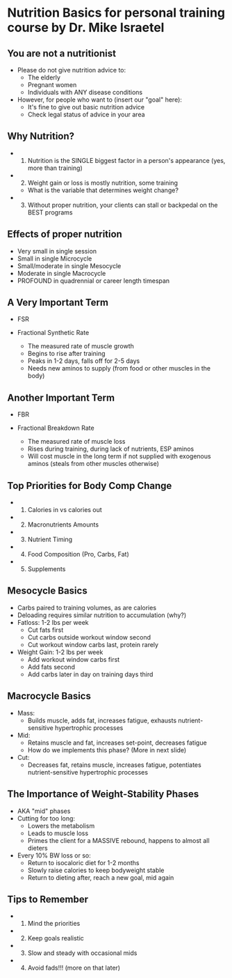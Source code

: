 # Nutrition Basics for personal training course by Dr. Mike Israetel


## You are not a nutritionist

* Please do not give nutrition advice to: 
    * The elderly
    * Pregnant women
    * Individuals with ANY disease conditions 
* However, for people who want to (insert our "goal" here):
    * It's fine to give out basic nutrition advice
    * Check legal status of advice in your area


## Why Nutrition?

* 1) Nutrition is the SINGLE biggest factor in a person's appearance (yes, more
  than training)
* 2) Weight gain or loss is mostly nutrition, some training
    * What is the variable that determines weight change? 
* 3) Without proper nutrition, your clients can stall or backpedal on the BEST
  programs


## Effects of proper nutrition

* Very small in single session
* Small in single Microcycle
* Small/moderate in single Mesocycle 
* Moderate in single Macrocycle
* PROFOUND in quadrennial or career length timespan 


## A Very Important Term

* FSR

* Fractional Synthetic Rate
    * The measured rate of muscle growth 
    * Begins to rise after training
    * Peaks in 1-2 days, falls off for 2-5 days
    * Needs new aminos to supply (from food or other muscles in the body)


## Another Important Term

* FBR

* Fractional Breakdown Rate
    * The measured rate of muscle loss
    * Rises during training, during lack of nutrients, ESP aminos
    * Will cost muscle in the long term if not supplied with exogenous aminos
      (steals from other muscles otherwise)


## Top Priorities for Body Comp Change

* 1) Calories in vs calories out
* 2) Macronutrients Amounts
* 3) Nutrient Timing
* 4) Food Composition (Pro, Carbs, Fat)
* 5) Supplements


## Mesocycle Basics

* Carbs paired to training volumes, as are calories
* Deloading requires similar nutrition to accumulation (why?)
* Fatloss: 1-2 lbs per week
    * Cut fats first
    * Cut carbs outside workout window second
    * Cut workout window carbs last, protein rarely
* Weight Gain: 1-2 lbs per week
    * Add workout window carbs first
    * Add fats second
    * Add carbs later in day on training days third


## Macrocycle Basics

* Mass:
    * Builds muscle, adds fat, increases fatigue, exhausts nutrient-sensitive
      hypertrophic processes
* Mid:
    * Retains muscle and fat, increases set-point, decreases fatigue
    * How do we implements this phase? (More in next slide)
* Cut:
    * Decreases fat, retains muscle, increases fatigue, potentiates
      nutrient-sensitive hypertrophic processes


## The Importance of Weight-Stability Phases

* AKA "mid" phases
* Cutting for too long:
    * Lowers the metabolism
    * Leads to muscle loss
    * Primes the client for a MASSIVE rebound, happens to almost all dieters 
* Every 10% BW loss or so:
    * Return to isocaloric diet for 1-2 months
    * Slowly raise calories to keep bodyweight stable
    * Return to dieting after, reach a new goal, mid again


## Tips to Remember

* 1) Mind the priorities
* 2) Keep goals realistic
* 3) Slow and steady with occasional mids
* 4) Avoid fads!!! (more on that later)








